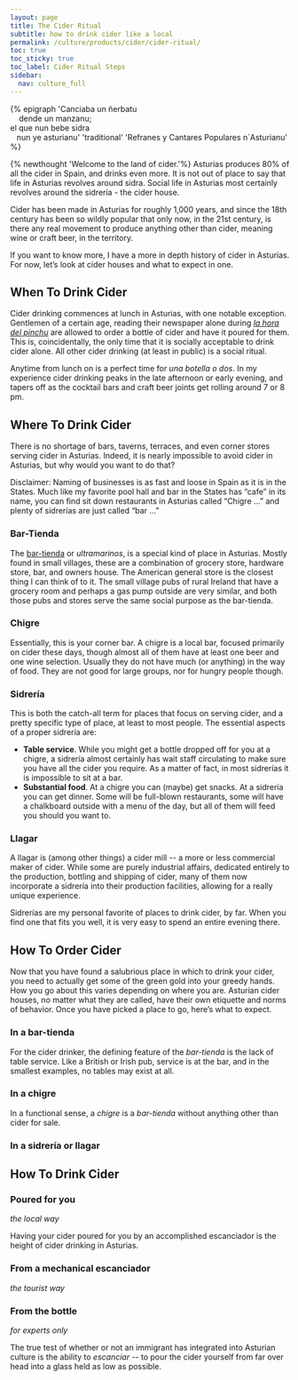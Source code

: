 ```yaml
---
layout: page
title: The Cider Ritual
subtitle: how to drink cider like a local
permalink: /culture/products/cider/cider-ritual/
toc: true
toc_sticky: true
toc_label: Cider Ritual Steps
sidebar:
  nav: culture_full
---
```

{% epigraph '<span title="A blackbird sang a song, from an apple tree. Because he doesn´t drink cider, he isn´t Asturian">Canciaba un ñerbatu<br />&nbsp;&nbsp;&nbsp; dende un manzanu;<br />el que nun bebe sidra<br />&nbsp;&nbsp;&nbsp;nun ye asturianu</span>' 'traditional' 'Refranes y Cantares Populares n´Asturianu' %}

{% newthought 'Welcome to the land of cider.'%} Asturias produces 80% of all the cider in Spain, and drinks even more. It is not out of place to say that life in Asturias revolves around sidra. Social life in Asturias most certainly revolves around the sidrería - the cider house. 

Cider has been made in Asturias for roughly 1,000 years, and since the 18th century has been so wildly popular that only now, in the 21st century, is there any real movement to produce anything other than cider, meaning wine or craft beer, in the territory.

If you want to know more, I have a more in depth history of cider in Asturias. For now, let’s look at cider houses and what to expect in one. 

## When To Drink Cider
Cider drinking commences at lunch in Asturias, with one notable exception. Gentlemen of a certain age, reading their newspaper alone during *[la hora del pinchu](/culture/meal-times/#la-hora-del-pinchu)* are allowed to order a bottle of cider and have it poured for them. This is, coincidentally, the only time that it is socially acceptable to drink cider alone. All other cider drinking (at least in public) is a social ritual.

Anytime from lunch on is a perfect time for *una botella o dos*. In my experience cider drinking peaks in the late afternoon or early evening, and tapers off as the cocktail bars and craft beer joints get rolling around 7 or 8 pm.

## Where To Drink Cider
There is no shortage of bars, taverns, terraces, and even corner stores serving cider in Asturias. Indeed, it is nearly impossible to avoid cider in Asturias, but why would you want to do that?

Disclaimer: Naming of businesses is as fast and loose in Spain as it is in the States. Much like my favorite pool hall and bar in the States has “cafe” in its name, you can find sit down restaurants in Asturias called “Chigre …” and plenty of sidrerías are just called “bar …”

### Bar-Tienda
The [bar-tienda](/culture/) or *ultramarinos*, is a special kind of place in Asturias. Mostly found in small villages, these are a combination of grocery store, hardware store, bar, and owners house. The American general store is the closest thing I can think of to it. The small village pubs of rural Ireland that have a grocery room and perhaps a gas pump outside are very similar, and both those pubs and stores serve the same social purpose as the bar-tienda.

### Chigre
Essentially, this is your corner bar. A chigre is a local bar, focused primarily on cider these days, though almost all of them have at least one beer and one wine selection. Usually they do not have much (or anything) in the way of food. They are not good for large groups, nor for hungry people though.

### Sidrería
This is both the catch-all term for places that focus on serving cider, and a pretty specific type of place, at least to most people. The essential aspects of a proper sidrería are:

- **Table service**. While you might get a bottle dropped off for you at a chigre, a sidrería almost certainly has wait staff circulating to make sure you have all the cider you require. As a matter of fact, in most sidrerías it is impossible to sit at a bar.
- **Substantial food**. At a chigre you can (maybe) get snacks. At a sidrería you can get dinner. Some will be full-blown restaurants, some will have a chalkboard outside with a menu of the day, but all of them will feed you should you want to.

### Llagar
A llagar is (among other things) a cider mill -- a more or less commercial maker of cider. While some are purely industrial affairs, dedicated entirely to the production, bottling and shipping of cider, many of them now incorporate a sidrería into their production facilities, allowing for a really unique experience.

Sidrerías are my personal favorite of places to drink cider, by far. When you find one that fits you well, it is very easy to spend an entire evening there.

## How To Order Cider
Now that you have found a salubrious place in which to drink your cider, you need to actually get some of the green gold into your greedy hands. How you go about this varies depending on where you are. Asturian cider houses, no matter what they are called, have their own etiquette and norms of behavior. Once you have picked a place to go, here’s what to expect. 

### In a bar-tienda
For the cider drinker, the defining feature of the *bar-tienda* is the lack of table service. Like a British or Irish pub, service is at the bar, and in the smallest examples, no tables may exist at all.

### In a chigre
In a functional sense, a *chigre* is a *bar-tienda* without anything other than cider for sale.

### In a sidrería or llagar


## How To Drink Cider


### Poured for you 
*the local way*

Having your cider poured for you by an accomplished escanciador is the height of cider drinking in Asturias.

### From a mechanical escanciador 
*the tourist way*

### From the bottle 
*for experts only*

The true test of whether or not an immigrant has integrated into Asturian culture is the ability to *escanciar* -- to pour the cider yourself from far over head into a glass held as low as possible.
